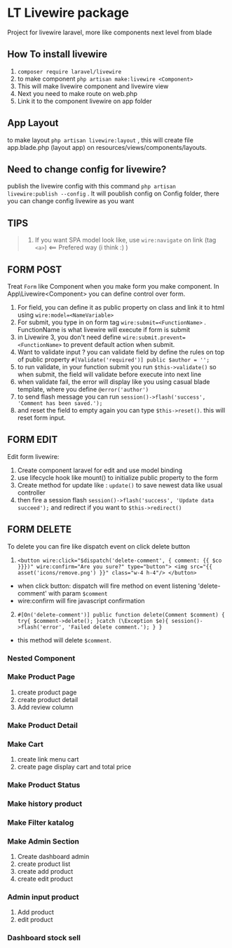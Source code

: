 # LT Livewire package
Project for livewire laravel, more like components next level from blade

## How To install livewire
1. `composer require laravel/livewire`
2. to make component `php artisan make:livewire <Component>`
3. This will make livewire component and livewire view
4. Next you need to make route on web.php
5. Link it to the component livewire on app folder
   
## App Layout
to make layout `php artisan livewire:layout` , this will create file app.blade.php (layout app) on resources/views/components/layouts.
## Need to change config for livewire?
publish the livewire config with this command `php artisan livewire:publish --config` . It will poublish config on Config folder, there you can change config livewire as you want

## TIPS
> 1. If you want SPA model look like, use `wire:navigate` on link (tag `<a>`) <== Prefered way (i think :) )
## FORM POST
Treat `Form` like Component when you make form you make component.
In App\Livewire\<Component> you can define control over form.
1. For field, you can define it as public property on class and link it to html using `wire:model=<NameVariable>`
2. For submit, you type in on form tag `wire:submit=<FunctionName>` . FunctionName is what livewire will execute if form is submit
3. in Livewire 3, you don't need define `wire:submit.prevent=<FunctionName>` to prevent default action when submit.
4. Want to validate input ? you can validate field by define the rules on top of public property
   `#[Validate('required')]
    public $author = '';`
5. to run validate, in your function submit you run `$this->validate()` so when submit, the field will validate before execute into next line
6. when validate fail, the error will display like you using casual blade template, where you define `@error('author')`
7. to send flash message you can run `session()->flash('success', 'Comment has been saved.');`
8. and reset the field to empty again you can type `$this->reset()`. this will reset form input.
## FORM EDIT
Edit form livewire:
1. Create component laravel for edit and use model binding
2. use lifecycle hook like mount() to initialize public property to the form
3. Create method for update like : `update()` to save newest data like usual controller
4. then fire a session flash `session()->flash('success', 'Update data succeed');` and redirect if you want to `$this->redirect()`
## FORM DELETE
To delete you can fire like dispatch event on click delete button
1. `
   <button wire:click="$dispatch('delete-comment', { comment: {{ $co }}})" wire:confirm="Are you sure?" type="button">
        <img src="{{ asset('icons/remove.png') }}" class="w-4 h-4"/>
   </button>
`
* when click button: dispatch will fire method on event listening 'delete-comment' with param `$comment`
* wire:confirm will fire javascript confirmation
2. `#[On('delete-comment')]
    public function delete(Comment $comment)
    {
        try{
            $comment->delete();
        }catch (\Exception $e){
            session()->flash('error', 'Failed delete comment.');
        }
    }`
* this method will delete `$comment`.

### Nested Component

### Make Product Page
1. create product page
2. create product detail
3. Add review column

### Make Product Detail

### Make Cart

1. create link menu cart
2. create page display cart and total price

### Make Product Status
### Make history product
### Make Filter katalog
### Make Admin Section

1. Create dashboard admin
2. create product list
3. create add product
4. create edit product

### Admin input product
1. Add product
2. edit product

### Dashboard stock sell

###
